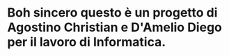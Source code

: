 # Boh sincero questo è un progetto di Agostino Christian e D'Amelio Diego per il lavoro di Informatica.
